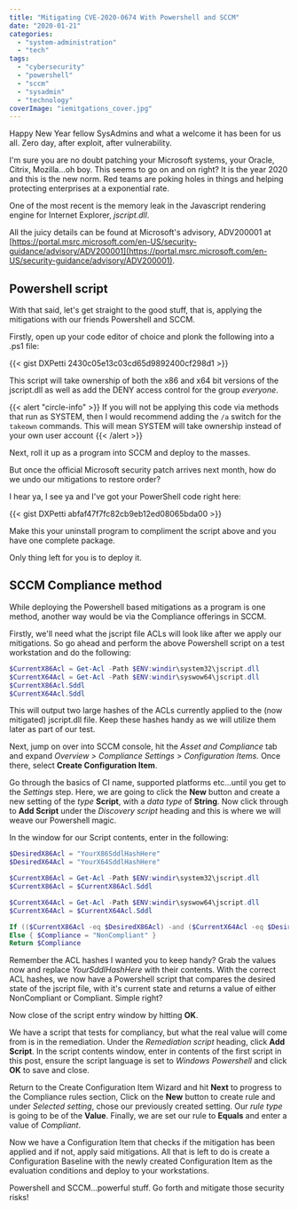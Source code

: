 ```yaml
---
title: "Mitigating CVE-2020-0674 With Powershell and SCCM"
date: "2020-01-21"
categories: 
  - "system-administration"
  - "tech"
tags: 
  - "cybersecurity"
  - "powershell"
  - "sccm"
  - "sysadmin"
  - "technology"
coverImage: "iemitgations_cover.jpg"
---
```


Happy New Year fellow SysAdmins and what a welcome it has been for us all. Zero day, after exploit, after vulnerability.

I'm sure you are no doubt patching your Microsoft systems, your Oracle, Citrix, Mozilla...oh boy. This seems to go on and on right? It is the year 2020 and this is the new norm. Red teams are poking holes in things and helping protecting enterprises at a exponential rate.

One of the most recent is the memory leak in the Javascript rendering engine for Internet Explorer, _jscript.dll_.

All the juicy details can be found at Microsoft's advisory, ADV200001 at [https://portal.msrc.microsoft.com/en-US/security-guidance/advisory/ADV200001](https://portal.msrc.microsoft.com/en-US/security-guidance/advisory/ADV200001).

## **Powershell script**

With that said, let's get straight to the good stuff, that is, applying the mitigations with our friends Powershell and SCCM.

Firstly, open up your code editor of choice and plonk the following into a .ps1 file:

{{< gist DXPetti 2430c05e13c03cd65d9892400cf298d1 >}}

This script will take ownership of both the x86 and x64 bit versions of the jscript.dll as well as add the DENY access control for the group _everyone_.

{{< alert "circle-info" >}}
If you will not be applying this code via methods that run as SYSTEM, then I would recommend adding the ```/a``` switch for the ```takeown``` commands. This will mean SYSTEM will take ownership instead of your own user account
{{< /alert >}}

Next, roll it up as a program into SCCM and deploy to the masses.

But once the official Microsoft security patch arrives next month, how do we undo our mitigations to restore order?

I hear ya, I see ya and I've got your PowerShell code right here:

{{< gist DXPetti abfaf47f7fc82cb9eb12ed08065bda00 >}}

Make this your uninstall program to compliment the script above and you have one complete package.

Only thing left for you is to deploy it.

## **SCCM Compliance method**

While deploying the Powershell based mitigations as a program is one method, another way would be via the Compliance offerings in SCCM.

Firstly, we'll need what the jscript file ACLs will look like after we apply our mitigations. So go ahead and perform the above Powershell script on a test workstation and do the following:

```powershell
$CurrentX86Acl = Get-Acl -Path $ENV:windir\system32\jscript.dll
$CurrentX64Acl = Get-Acl -Path $ENV:windir\syswow64\jscript.dll
$CurrentX86Acl.Sddl
$CurrentX64Acl.Sddl
```

This will output two large hashes of the ACLs currently applied to the (now mitigated) jscript.dll file. Keep these hashes handy as we will utilize them later as part of our test.

Next, jump on over into SCCM console, hit the _Asset and Compliance_ tab and expand _Overview > Compliance Settings > Configuration Items._ Once there, select **Create Configuration Item**.

Go through the basics of CI name, supported platforms etc...until you get to the _Settings_ step. Here, we are going to click the **New** button and create a new setting of the _type_ **Script**, with a _data type_ of **String**. Now click through to **Add Script** under the _Discovery script_ heading and this is where we will weave our Powershell magic.

In the window for our Script contents, enter in the following:

```powershell
$DesiredX86Acl = "YourX86SddlHashHere"
$DesiredX64Acl = "YourX64SddlHashHere"

$CurrentX86Acl = Get-Acl -Path $ENV:windir\system32\jscript.dll
$CurrentX86Acl = $CurrentX86Acl.Sddl

$CurrentX64Acl = Get-Acl -Path $ENV:windir\syswow64\jscript.dll
$CurrentX64Acl = $CurrentX64Acl.Sddl

If (($CurrentX86Acl -eq $DesiredX86Acl) -and ($CurrentX64Acl -eq $DesiredX64Acl)) { $Compliance = "Compliant"}
Else { $Compliance = "NonCompliant" }
Return $Compliance
```

Remember the ACL hashes I wanted you to keep handy? Grab the values now and replace _YourSddlHashHere_ with their contents. With the correct ACL hashes, we now have a Powershell script that compares the desired state of the jscript file, with it's current state and returns a value of either NonCompliant or Compliant. Simple right?

Now close of the script entry window by hitting **OK**.

We have a script that tests for compliancy, but what the real value will come from is in the remediation. Under the _Remediation script_ heading, click **Add Script**. In the script contents window, enter in contents of the first script in this post, ensure the script language is set to _Windows Powershell_ and click **OK** to save and close.

Return to the Create Configuration Item Wizard and hit **Next** to progress to the Compliance rules section, Click on the **New** button to create rule and under _Selected setting_, chose our previously created setting. Our _rule type_ is going to be of the **Value**. Finally, we are set our rule to **Equals** and enter a value of _Compliant_.

Now we have a Configuration Item that checks if the mitigation has been applied and if not, apply said mitigations. All that is left to do is create a Configuration Baseline with the newly created Configuration Item as the evaluation conditions and deploy to your workstations.

Powershell and SCCM...powerful stuff. Go forth and mitigate those security risks!
